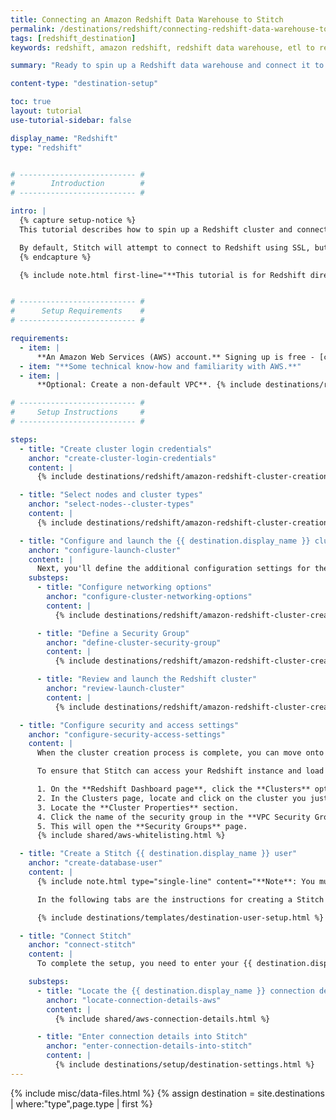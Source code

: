 ```yaml
---
title: Connecting an Amazon Redshift Data Warehouse to Stitch
permalink: /destinations/redshift/connecting-redshift-data-warehouse-to-stitch
tags: [redshift_destination]
keywords: redshift, amazon redshift, redshift data warehouse, etl to redshift, redshift etl, create redshift user, stitch redshift user, stitch user

summary: "Ready to spin up a Redshift data warehouse and connect it to Stitch? This step-by-step tutorial will walk you through every part of the process."

content-type: "destination-setup"

toc: true
layout: tutorial
use-tutorial-sidebar: false

display_name: "Redshift"
type: "redshift"


# -------------------------- #
#        Introduction        #
# -------------------------- #

intro: |
  {% capture setup-notice %}
  This tutorial describes how to spin up a Redshift cluster and connect it to Stitch via a **direct connection**.

  By default, Stitch will attempt to connect to Redshift using SSL, but SSH connections are also supported. Refer to the [Connecting a Redshift Data Warehouse via SSH Tunnel]({{ link.destinations.setup.redshift-ssh | prepend: site.baseurl }}) guide.
  {% endcapture %}

  {% include note.html first-line="**This tutorial is for Redshift direct connections**" content=setup-notice %}


# -------------------------- #
#      Setup Requirements    #
# -------------------------- #

requirements:
  - item: |
      **An Amazon Web Services (AWS) account.** Signing up is free - [click here](https://aws.amazon.com){:target="new"} or go to `https://aws.amazon.com` to create an account if you don't have one already.
  - item: "**Some technical know-how and familiarity with AWS.**"
  - item: |
      **Optional: Create a non-default VPC**. {% include destinations/redshift/create-a-vpc.html %}

# -------------------------- #
#     Setup Instructions     #
# -------------------------- #

steps:
  - title: "Create cluster login credentials"
    anchor: "create-cluster-login-credentials"
    content: |
      {% include destinations/redshift/amazon-redshift-cluster-creation.html type="create-login-credentials" %}

  - title: "Select nodes and cluster types"
    anchor: "select-nodes--cluster-types"
    content: |
      {% include destinations/redshift/amazon-redshift-cluster-creation.html type="select-node-and-cluster-types" %}

  - title: "Configure and launch the {{ destination.display_name }} cluster"
    anchor: "configure-launch-cluster"
    content: |
      Next, you'll define the additional configuration settings for the Redshift cluster. This guide will leave most of the settings as-is and focus on the **Configure Networking Options** and **Security Groups** sections.
    substeps:
      - title: "Configure networking options"
        anchor: "configure-cluster-networking-options"
        content: |
          {% include destinations/redshift/amazon-redshift-cluster-creation.html type="networking-options" %}

      - title: "Define a Security Group"
        anchor: "define-cluster-security-group"
        content: |
          {% include destinations/redshift/amazon-redshift-cluster-creation.html type="define-security-group" %}

      - title: "Review and launch the Redshift cluster"
        anchor: "review-launch-cluster"
        content: |
          {% include destinations/redshift/amazon-redshift-cluster-creation.html type="review-and-launch" %}

  - title: "Configure security and access settings"
    anchor: "configure-security-access-settings"
    content: |
      When the cluster creation process is complete, you can move onto editing the cluster security group's access rules.

      To ensure that Stitch can access your Redshift instance and load data into your data warehouse, you'll create a Security Group Connection Rule for the security group associated with the cluster. This will whitelist the IP addresses Stitch uses and ensure we can access your Redshift.

      1. On the **Redshift Dashboard page**, click the **Clusters** option in the left nav bar.
      2. In the Clusters page, locate and click on the cluster you just created. This will display the **Cluster Details** page.
      3. Locate the **Cluster Properties** section.
      4. Click the name of the security group in the **VPC Security Groups** field.
      5. This will open the **Security Groups** page.
      {% include shared/aws-whitelisting.html %}

  - title: "Create a Stitch {{ destination.display_name }} user"
    anchor: "create-database-user"
    content: |
      {% include note.html type="single-line" content="**Note**: You must have superuser privileges or the ability to create a user and grant privileges to complete this step." %}

      In the following tabs are the instructions for creating a Stitch {{ destination.display_name }} database user and explanations for the permissions Stitch requires.

      {% include destinations/templates/destination-user-setup.html %}

  - title: "Connect Stitch"
    anchor: "connect-stitch"
    content: |
      To complete the setup, you need to enter your {{ destination.display_name }} connection details into the {{ app.page-names.dw-settings }} page in Stitch.

    substeps:
      - title: "Locate the {{ destination.display_name }} connection details"
        anchor: "locate-connection-details-aws"
        content: |
          {% include shared/aws-connection-details.html %}

      - title: "Enter connection details into Stitch"
        anchor: "enter-connection-details-into-stitch"
        content: |
          {% include destinations/setup/destination-settings.html %}
---
```

{% include misc/data-files.html %}
{% assign destination = site.destinations | where:"type",page.type | first %}